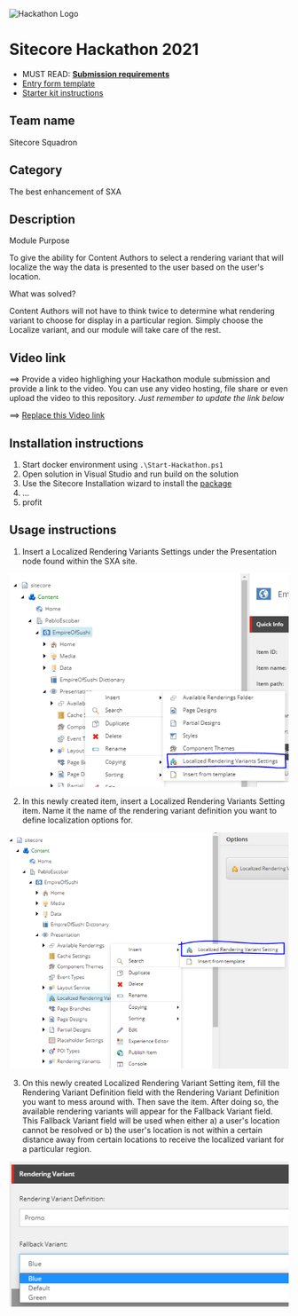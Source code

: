 ![Hackathon Logo](docs/images/hackathon.png?raw=true "Hackathon Logo")
# Sitecore Hackathon 2021

- MUST READ: **[Submission requirements](SUBMISSION_REQUIREMENTS.md)**
- [Entry form template](ENTRYFORM.md)
- [Starter kit instructions](STARTERKIT_INSTRUCTIONS.md)
  

## Team name

Sitecore Squadron

## Category

The best enhancement of SXA

## Description

Module Purpose

To give the ability for Content Authors to select a rendering variant that will localize the way the data is presented to the user based on the user's location.

What was solved?

Content Authors will not have to think twice to determine what rendering variant to choose for display in a particular region. Simply choose the Localize variant, and our module will take care of the rest.

## Video link
⟹ Provide a video highlighing your Hackathon module submission and provide a link to the video. You can use any video hosting, file share or even upload the video to this repository. _Just remember to update the link below_

⟹ [Replace this Video link](#video-link)

## Installation instructions

1. Start docker environment using `.\Start-Hackathon.ps1`
2. Open solution in Visual Studio and run build on the solution
3. Use the Sitecore Installation wizard to install the [package](#link-to-package)
4. ...
5. profit

## Usage instructions

1. Insert a Localized Rendering Variants Settings under the Presentation node found within the SXA site.

![Inserting Localized Rendering Variants Settings](docs/images/insertingLocalizedRenderingVariantsSettings.png?raw=true "Inserting Localized Rendering Variants Settings")

2. In this newly created item, insert a Localized Rendering Variants Setting item. Name it the name of the rendering variant definition you want to define localization options for.

![Inserting Localized Rendering Variants Setting](docs/images/insertingLocalizedRenderingVariantsSetting.png?raw=true "Inserting Localized Rendering Variants Setting")

3. On this newly created Localized Rendering Variant Setting item, fill the Rendering Variant Definition field with the Rendering Variant Definition you want to mess around with. Then save the item. After doing so, the available rendering variants will appear for the Fallback Variant field. This Fallback Variant field will be used when either a) a user's location cannot be resolved or b) the user's location is not within a certain distance away from certain locations to receive the localized variant for a particular region.

![Selecting Rendering Variant Definition To Localize](docs/images/selectingRenderingVariantDefinitionToLocalize.png?raw=true "Selecting Rendering Variant Definition To Localize")